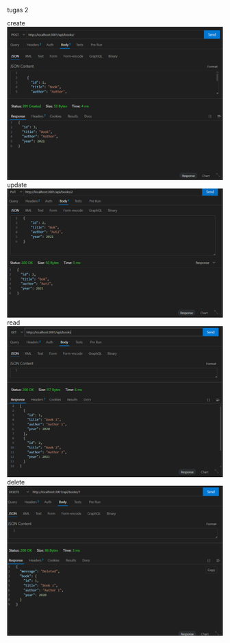 tugas 2

create 
![create](<Screenshot 2025-10-08 194219.png>)
update 
![update](<Screenshot 2025-10-08 194423.png>)
read
![read](<Screenshot 2025-10-08 193951.png>)
delete
![delete](<Screenshot 2025-10-08 194025.png>)